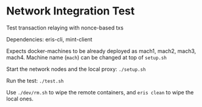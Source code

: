 # Network Integration Test

Test transaction relaying with nonce-based txs

Dependencies: eris-cli, mint-client

Expects docker-machines to be already deployed as mach1, mach2, mach3, mach4.
Machine name (`mach`) can be changed at top of `setup.sh`

Start the network nodes and the local proxy: `./setup.sh`

Run the test: `./test.sh`

Use `./dev/rm.sh` to wipe the remote containers, and `eris clean` to wipe the local ones.
